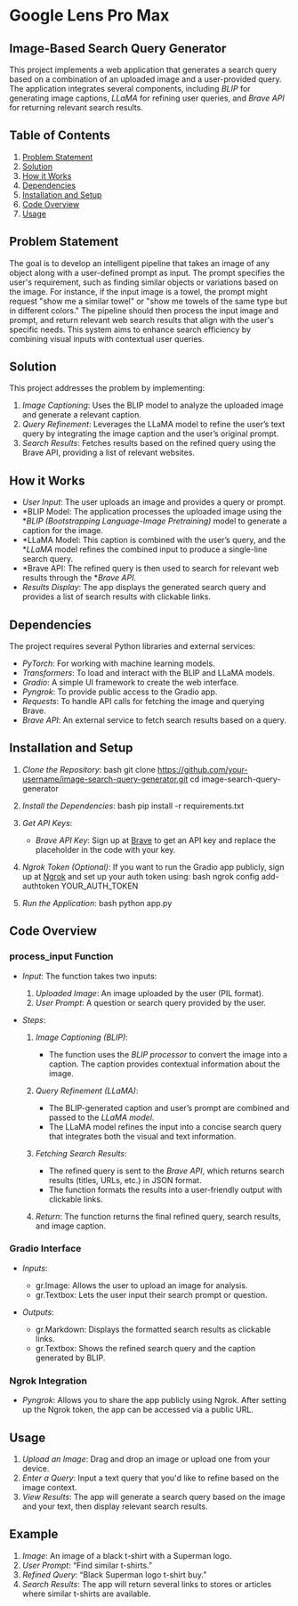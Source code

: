 # Google Lens Pro Max
## Image-Based Search Query Generator

This project implements a web application that generates a search query based on a combination of an uploaded image and a user-provided query. The application integrates several components, including *BLIP* for generating image captions, *LLaMA* for refining user queries, and *Brave API* for returning relevant search results.

## Table of Contents
1. [Problem Statement](#problem-statement)
2. [Solution](#solution)
3. [How it Works](#how-it-works)
4. [Dependencies](#dependencies)
5. [Installation and Setup](#installation-and-setup)
6. [Code Overview](#code-overview)
7. [Usage](#usage)

## Problem Statement
The goal is to develop an intelligent pipeline that takes an image of any object along with a user-defined prompt as input. The prompt specifies the user's requirement, such as finding similar objects or variations based on the image. For instance, if the input image is a towel, the prompt might request "show me a similar towel" or "show me towels of the same type but in different colors." The pipeline should then process the input image and prompt, and return relevant web search results that align with the user's specific needs. This system aims to enhance search efficiency by combining visual inputs with contextual user queries.

## Solution
This project addresses the problem by implementing:
1. *Image Captioning*: Uses the BLIP model to analyze the uploaded image and generate a relevant caption.
2. *Query Refinement*: Leverages the LLaMA model to refine the user’s text query by integrating the image caption and the user’s original prompt.
3. *Search Results*: Fetches results based on the refined query using the Brave API, providing a list of relevant websites.

## How it Works
- *User Input*: The user uploads an image and provides a query or prompt.
- *BLIP Model: The application processes the uploaded image using the **BLIP (Bootstrapping Language-Image Pretraining)* model to generate a caption for the image.
- *LLaMA Model: This caption is combined with the user’s query, and the **LLaMA* model refines the combined input to produce a single-line search query.
- *Brave API: The refined query is then used to search for relevant web results through the **Brave API*.
- *Results Display*: The app displays the generated search query and provides a list of search results with clickable links.

## Dependencies
The project requires several Python libraries and external services:
- *PyTorch*: For working with machine learning models.
- *Transformers*: To load and interact with the BLIP and LLaMA models.
- *Gradio*: A simple UI framework to create the web interface.
- *Pyngrok*: To provide public access to the Gradio app.
- *Requests*: To handle API calls for fetching the image and querying Brave.
- *Brave API*: An external service to fetch search results based on a query.

## Installation and Setup

1. *Clone the Repository*:
    bash
    git clone https://github.com/your-username/image-search-query-generator.git
    cd image-search-query-generator
    

2. *Install the Dependencies*:
    bash
    pip install -r requirements.txt
    

3. *Get API Keys*:
    - *Brave API Key*: Sign up at [Brave](https://Brave.com) to get an API key and replace the placeholder in the code with your key.

4. *Ngrok Token (Optional)*: If you want to run the Gradio app publicly, sign up at [Ngrok](https://ngrok.com/) and set up your auth token using:
    bash
    ngrok config add-authtoken YOUR_AUTH_TOKEN
    

5. *Run the Application*:
    bash
    python app.py
    

## Code Overview

### process_input Function
- *Input*: The function takes two inputs:
  1. *Uploaded Image*: An image uploaded by the user (PIL format).
  2. *User Prompt*: A question or search query provided by the user.

- *Steps*:
  1. *Image Captioning (BLIP)*: 
     - The function uses the *BLIP processor* to convert the image into a caption. The caption provides contextual information about the image.
  
  2. *Query Refinement (LLaMA)*:
     - The BLIP-generated caption and user’s prompt are combined and passed to the *LLaMA model*.
     - The LLaMA model refines the input into a concise search query that integrates both the visual and text information.

  3. *Fetching Search Results*:
     - The refined query is sent to the *Brave API*, which returns search results (titles, URLs, etc.) in JSON format.
     - The function formats the results into a user-friendly output with clickable links.

  4. *Return*: The function returns the final refined query, search results, and image caption.

### Gradio Interface
- *Inputs*:
  - gr.Image: Allows the user to upload an image for analysis.
  - gr.Textbox: Lets the user input their search prompt or question.

- *Outputs*:
  - gr.Markdown: Displays the formatted search results as clickable links.
  - gr.Textbox: Shows the refined search query and the caption generated by BLIP.

### Ngrok Integration
- *Pyngrok*: Allows you to share the app publicly using Ngrok. After setting up the Ngrok token, the app can be accessed via a public URL.

## Usage
1. *Upload an Image*: Drag and drop an image or upload one from your device.
2. *Enter a Query*: Input a text query that you'd like to refine based on the image context.
3. *View Results*: The app will generate a search query based on the image and your text, then display relevant search results.

## Example
1. *Image*: An image of a black t-shirt with a Superman logo.
2. *User Prompt*: “Find similar t-shirts.”
3. *Refined Query*: “Black Superman logo t-shirt buy.”
4. *Search Results*: The app will return several links to stores or articles where similar t-shirts are available.
